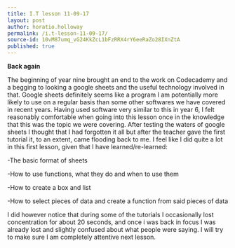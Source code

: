 ```yaml
---
title: I.T lesson 11-09-17
layout: post
author: horatio.holloway
permalink: /i.t-lesson-11-09-17/
source-id: 10vM87umq_vG24KkZcL1bFzRRX4rY6eeRaZo28IXnZtA
published: true
---
```

**Back again**

The beginning of year nine brought an end to the work on Codecademy and a begging to looking a google sheets and the useful technology involved in that. Google sheets definitely seems like a program I am potentially more likely to use on a regular basis than some other softwares we have covered in recent years. Having used software very similar to this in year 6, I felt reasonably comfortable when going into this lesson once in the knowledge that this was the topic we were covering. After testing the waters of google sheets I thought that I had forgotten it all but after the teacher gave the first tutorial it, to an extent, came flooding back to me. I feel like I  did quite a lot in this first lesson, given that I have learned/re-learned:

-The basic format of sheets

-How to use functions, what they do and when to use them

-How to create a box and list

-How to select pieces of data and create a function from said pieces of data

I did however notice that during some of the tutorials I occasionally lost concentration for about 20 seconds, and once i was back in focus I was already lost and slightly confused about what people were saying. I will try to make sure I am completely attentive next lesson.

